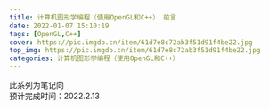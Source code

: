```yaml
---
title: 计算机图形学编程（使用OpenGL和C++） 前言
date: 2022-01-07 15:10:19
tags: [OpenGL,C++]
cover: https://pic.imgdb.cn/item/61d7e8c72ab3f51d91f4be22.jpg
top_img: https://pic.imgdb.cn/item/61d7e8c72ab3f51d91f4be22.jpg
categories: 计算机图形学编程（使用OpenGL和C++）
---
```


此系列为笔记向  
预计完成时间：2022.2.13